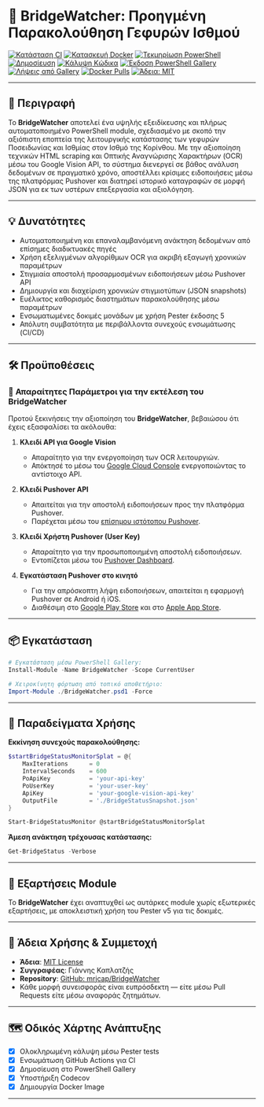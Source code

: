# 🌉 BridgeWatcher: Προηγμένη Παρακολούθηση Γεφυρών Ισθμού

[![Κατάσταση CI](https://github.com/mrjcap/BridgeWatcher/actions/workflows/ci.yml/badge.svg)](https://github.com/mrjcap/BridgeWatcher/actions/workflows/ci.yml)
[![Κατασκευή Docker](https://github.com/mrjcap/BridgeWatcher/actions/workflows/docker-build.yml/badge.svg)](https://github.com/mrjcap/BridgeWatcher/actions/workflows/docker-build.yml)
[![Τεκμηρίωση PowerShell](https://github.com/mrjcap/BridgeWatcher/actions/workflows/powershell-docs.yml/badge.svg)](https://github.com/mrjcap/BridgeWatcher/actions/workflows/powershell-docs.yml)
[![Δημοσίευση](https://github.com/mrjcap/BridgeWatcher/actions/workflows/publish.yml/badge.svg)](https://github.com/mrjcap/BridgeWatcher/actions/workflows/publish.yml)
[![Κάλυψη Κώδικα](https://codecov.io/gh/mrjcap/BridgeWatcher/branch/main/graph/badge.svg)](https://app.codecov.io/gh/mrjcap/BridgeWatcher)
[![Έκδοση PowerShell Gallery](https://img.shields.io/powershellgallery/v/BridgeWatcher?color=blue)](https://www.powershellgallery.com/packages/BridgeWatcher)
[![Λήψεις από Gallery](https://img.shields.io/powershellgallery/dt/BridgeWatcher?color=blue)](https://www.powershellgallery.com/packages/BridgeWatcher)
[![Docker Pulls](https://img.shields.io/docker/pulls/mrjcap/bridgewatcher.svg)](https://hub.docker.com/r/mrjcap/bridgewatcher/)
[![Άδεια: MIT](https://img.shields.io/badge/License-MIT-yellow.svg)](https://opensource.org/licenses/MIT)

---

## 📖 Περιγραφή

Το **BridgeWatcher** αποτελεί ένα υψηλής εξειδίκευσης και πλήρως αυτοματοποιημένο PowerShell module, σχεδιασμένο με σκοπό την αξιόπιστη εποπτεία της λειτουργικής κατάστασης των γεφυρών Ποσειδωνίας και Ισθμίας στον Ισθμό της Κορίνθου. Με την αξιοποίηση τεχνικών HTML scraping και Οπτικής Αναγνώρισης Χαρακτήρων (OCR) μέσω του Google Vision API, το σύστημα διενεργεί σε βάθος ανάλυση δεδομένων σε πραγματικό χρόνο, αποστέλλει κρίσιμες ειδοποιήσεις μέσω της πλατφόρμας Pushover και διατηρεί ιστορικό καταγραφών σε μορφή JSON για εκ των υστέρων επεξεργασία και αξιολόγηση.

---

## 💡 Δυνατότητες

- Αυτοματοποιημένη και επαναλαμβανόμενη ανάκτηση δεδομένων από επίσημες διαδικτυακές πηγές
- Χρήση εξελιγμένων αλγορίθμων OCR για ακριβή εξαγωγή χρονικών παραμέτρων
- Στιγμιαία αποστολή προσαρμοσμένων ειδοποιήσεων μέσω Pushover API
- Δημιουργία και διαχείριση χρονικών στιγμιοτύπων (JSON snapshots)
- Ευέλικτος καθορισμός διαστημάτων παρακολούθησης μέσω παραμέτρων
- Ενσωματωμένες δοκιμές μονάδων με χρήση Pester έκδοσης 5
- Απόλυτη συμβατότητα με περιβάλλοντα συνεχούς ενσωμάτωσης (CI/CD)

---

## 🛠️ Προϋποθέσεις

### 📄 **Απαραίτητες Παράμετροι για την εκτέλεση του BridgeWatcher**

Προτού ξεκινήσεις την αξιοποίηση του **BridgeWatcher**, βεβαιώσου ότι έχεις εξασφαλίσει τα ακόλουθα:

1. **Κλειδί API για Google Vision**
   - Απαραίτητο για την ενεργοποίηση των OCR λειτουργιών.
   - Απόκτησέ το μέσω του [Google Cloud Console](https://console.cloud.google.com/) ενεργοποιώντας το αντίστοιχο API.

2. **Κλειδί Pushover API**
   - Απαιτείται για την αποστολή ειδοποιήσεων προς την πλατφόρμα Pushover.
   - Παρέχεται μέσω του [επίσημου ιστότοπου Pushover](https://pushover.net/).

3. **Κλειδί Χρήστη Pushover (User Key)**
   - Απαραίτητο για την προσωποποιημένη αποστολή ειδοποιήσεων.
   - Εντοπίζεται μέσω του [Pushover Dashboard](https://pushover.net/).

4. **Εγκατάσταση Pushover στο κινητό**
   - Για την απρόσκοπτη λήψη ειδοποιήσεων, απαιτείται η εφαρμογή Pushover σε Android ή iOS.
   - Διαθέσιμη στο [Google Play Store](https://play.google.com/store/apps/details?id=com.pushover.client) και στο [Apple App Store](https://apps.apple.com/us/app/pushover/id506088175).

---

## 📦 Εγκατάσταση

```powershell
# Εγκατάσταση μέσω PowerShell Gallery:
Install-Module -Name BridgeWatcher -Scope CurrentUser

# Χειροκίνητη φόρτωση από τοπικό αποθετήριο:
Import-Module ./BridgeWatcher.psd1 -Force
```

---

## 🚀 Παραδείγματα Χρήσης

**Εκκίνηση συνεχούς παρακολούθησης:**

```powershell
$startBridgeStatusMonitorSplat = @{
    MaxIterations      = 0
    IntervalSeconds    = 600
    PoApiKey           = 'your-api-key'
    PoUserKey          = 'your-user-key'
    ApiKey             = 'your-google-vision-api-key'
    OutputFile         = './BridgeStatusSnapshot.json'
}

Start-BridgeStatusMonitor @startBridgeStatusMonitorSplat
```

**Άμεση ανάκτηση τρέχουσας κατάστασης:**

```powershell
Get-BridgeStatus -Verbose
```

---

## 🧩 Εξαρτήσεις Module

Το **BridgeWatcher** έχει αναπτυχθεί ως αυτάρκες module χωρίς εξωτερικές εξαρτήσεις, με αποκλειστική χρήση του Pester v5 για τις δοκιμές.

---

## 📝 Άδεια Χρήσης & Συμμετοχή

- **Άδεια**: [MIT License](https://opensource.org/licenses/MIT)
- **Συγγραφέας**: Γιάννης Καπλατζής
- **Repository**: [GitHub: mrjcap/BridgeWatcher](https://github.com/mrjcap/BridgeWatcher)
- Κάθε μορφή συνεισφοράς είναι ευπρόσδεκτη — είτε μέσω Pull Requests είτε μέσω αναφοράς ζητημάτων.

---

## 🗺️ Οδικός Χάρτης Ανάπτυξης

- [x] Ολοκληρωμένη κάλυψη μέσω Pester tests
- [x] Ενσωμάτωση GitHub Actions για CI
- [x] Δημοσίευση στο PowerShell Gallery
- [x] Υποστήριξη Codecov
- [x] Δημιουργία Docker Image

---
